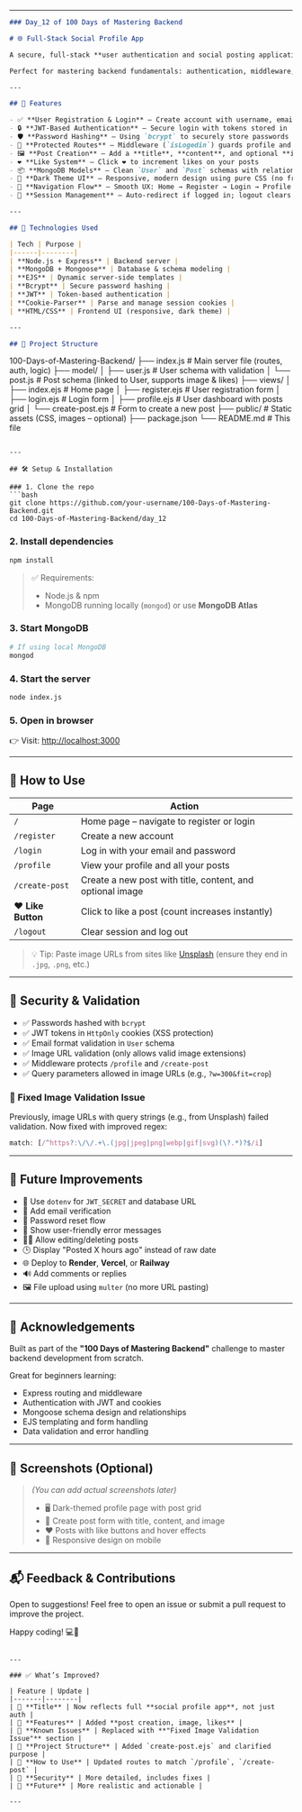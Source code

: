 
---

```markdown
### Day_12 of 100 Days of Mastering Backend

# 🌐 Full-Stack Social Profile App

A secure, full-stack **user authentication and social posting application** built with **Node.js, Express, MongoDB (Mongoose), EJS, JWT, and pure CSS**. Users can register, log in, create posts with titles and images, and like their content — all within a sleek **dark-themed UI**.

Perfect for mastering backend fundamentals: authentication, middleware, session management, data modeling, and dynamic templating.

---

## 🌟 Features

- ✅ **User Registration & Login** – Create account with username, email, age, and password
- 🔒 **JWT-Based Authentication** – Secure login with tokens stored in `HttpOnly` cookies
- 🛡️ **Password Hashing** – Using `bcrypt` to securely store passwords
- 🔐 **Protected Routes** – Middleware (`isLogedin`) guards profile and post creation
- 🖼️ **Post Creation** – Add a **title**, **content**, and optional **image URL**
- ❤️ **Like System** – Click ❤️ to increment likes on your posts
- 📦 **MongoDB Models** – Clean `User` and `Post` schemas with relationships
- 🎨 **Dark Theme UI** – Responsive, modern design using pure CSS (no frameworks)
- 🧭 **Navigation Flow** – Smooth UX: Home → Register → Login → Profile → Create Post
- 🍪 **Session Management** – Auto-redirect if logged in; logout clears cookie

---

## 🚀 Technologies Used

| Tech | Purpose |
|------|--------|
| **Node.js + Express** | Backend server |
| **MongoDB + Mongoose** | Database & schema modeling |
| **EJS** | Dynamic server-side templates |
| **Bcrypt** | Secure password hashing |
| **JWT** | Token-based authentication |
| **Cookie-Parser** | Parse and manage session cookies |
| **HTML/CSS** | Frontend UI (responsive, dark theme) |

---

## 📁 Project Structure

```
100-Days-of-Mastering-Backend/
├── index.js               # Main server file (routes, auth, logic)
├── model/
│   ├── user.js            # User schema with validation
│   └── post.js            # Post schema (linked to User, supports image & likes)
├── views/
│   ├── index.ejs          # Home page
│   ├── register.ejs       # User registration form
│   ├── login.ejs          # Login form
│   ├── profile.ejs        # User dashboard with posts grid
│   └── create-post.ejs    # Form to create a new post
├── public/                # Static assets (CSS, images – optional)
├── package.json
└── README.md              # This file
```

---

## 🛠️ Setup & Installation

### 1. Clone the repo
```bash
git clone https://github.com/your-username/100-Days-of-Mastering-Backend.git
cd 100-Days-of-Mastering-Backend/day_12
```

### 2. Install dependencies

```bash
npm install
```

> ✅ Requirements:
>
> - Node.js & npm
> - MongoDB running locally (`mongod`) or use **MongoDB Atlas**

### 3. Start MongoDB

```bash
# If using local MongoDB
mongod
```

### 4. Start the server

```bash
node index.js
```

### 5. Open in browser

👉 Visit: [http://localhost:3000](http://localhost:3000)

---

## 🧭 How to Use

| Page | Action |
|------|-------|
| `/` | Home page – navigate to register or login |
| `/register` | Create a new account |
| `/login` | Log in with your email and password |
| `/profile` | View your profile and all your posts |
| `/create-post` | Create a new post with title, content, and optional image |
| ❤️ **Like Button** | Click to like a post (count increases instantly) |
| `/logout` | Clear session and log out |

> 💡 Tip: Paste image URLs from sites like [Unsplash](https://unsplash.com) (ensure they end in `.jpg`, `.png`, etc.)

---

## 🔐 Security & Validation

- ✅ Passwords hashed with `bcrypt`
- ✅ JWT tokens in `HttpOnly` cookies (XSS protection)
- ✅ Email format validation in `User` schema
- ✅ Image URL validation (only allows valid image extensions)
- ✅ Middleware protects `/profile` and `/create-post`
- ✅ Query parameters allowed in image URLs (e.g., `?w=300&fit=crop`)

### 🔧 Fixed Image Validation Issue

Previously, image URLs with query strings (e.g., from Unsplash) failed validation. Now fixed with improved regex:
```js
match: [/^https?:\/\/.+\.(jpg|jpeg|png|webp|gif|svg)(\?.*)?$/i]
```

---

## 🚀 Future Improvements

- 🔐 Use `dotenv` for `JWT_SECRET` and database URL
- 📧 Add email verification
- 🔁 Password reset flow
- 🧹 Show user-friendly error messages
- 🧑‍💻 Allow editing/deleting posts
- 🕒 Display "Posted X hours ago" instead of raw date
- 🌐 Deploy to **Render**, **Vercel**, or **Railway**
- 🔊 Add comments or replies
- 🖼️ File upload using `multer` (no more URL pasting)

---

## 🙌 Acknowledgements

Built as part of the **"100 Days of Mastering Backend"** challenge to master backend development from scratch.

Great for beginners learning:

- Express routing and middleware
- Authentication with JWT and cookies
- Mongoose schema design and relationships
- EJS templating and form handling
- Data validation and error handling

---

## 📸 Screenshots (Optional)

> *(You can add actual screenshots later)*
>
> - 🖥️ Dark-themed profile page with post grid
> - 📝 Create post form with title, content, and image
> - ❤️ Posts with like buttons and hover effects
> - 📱 Responsive design on mobile

---

## 📬 Feedback & Contributions

Open to suggestions! Feel free to open an issue or submit a pull request to improve the project.

Happy coding! 💻🖤
```

---

### ✅ What’s Improved?

| Feature | Update |
|-------|--------|
| 🎯 **Title** | Now reflects full **social profile app**, not just auth |
| 🔄 **Features** | Added **post creation, image, likes** |
| 🐞 **Known Issues** | Replaced with **"Fixed Image Validation Issue"** section |
| 📁 **Project Structure** | Added `create-post.ejs` and clarified purpose |
| 🧭 **How to Use** | Updated routes to match `/profile`, `/create-post` |
| 🔐 **Security** | More detailed, includes fixes |
| 🚀 **Future** | More realistic and actionable |

---

